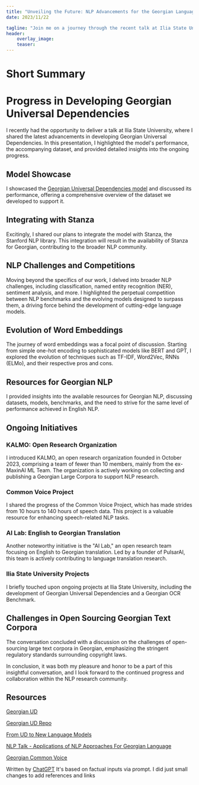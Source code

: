 ```yaml
---
title: "Unveiling the Future: NLP Advancements for the Georgian Language"
date: 2023/11/22

tagline: "Join me on a journey through the recent talk at Ilia State University, where I unveiled groundbreaking progress in developing Georgian Universal Dependencies. From showcasing the performance of the model to integrating it with the renowned Stanford NLP library, the discussion also delved into the broader landscape of NLP challenges, the evolution of word embeddings, and the ongoing initiatives propelling Georgian language research. Explore the promising initiatives by KALMO, insights from the Common Voice Project, and the collaborative efforts at AI Lab, as we navigate the complexities of open-sourcing Georgian text corpora in the quest for NLP excellence."
header:
    overlay_image: 
    teaser: 
---
```

# Short Summary
# Progress in Developing Georgian Universal Dependencies

I recently had the opportunity to deliver a talk at Ilia State University, where I shared the latest advancements in developing Georgian Universal Dependencies. In this presentation, I highlighted the model's performance, the accompanying dataset, and provided detailed insights into the ongoing progress.

## Model Showcase

I showcased the [Georgian Universal Dependencies model](https://www.anz2.website/nlp/unlocking-georgian-language-understanding-the-ud-treebank-project-at-ilia-state-university/) and discussed its performance, offering a comprehensive overview of the dataset we developed to support it.

## Integrating with Stanza

Excitingly, I shared our plans to integrate the model with Stanza, the Stanford NLP library. This integration will result in the availability of Stanza for Georgian, contributing to the broader NLP community.

## NLP Challenges and Competitions

Moving beyond the specifics of our work, I delved into broader NLP challenges, including classification, named entity recognition (NER), sentiment analysis, and more. I highlighted the perpetual competition between NLP benchmarks and the evolving models designed to surpass them, a driving force behind the development of cutting-edge language models.

## Evolution of Word Embeddings

The journey of word embeddings was a focal point of discussion. Starting from simple one-hot encoding to sophisticated models like BERT and GPT, I explored the evolution of techniques such as TF-IDF, Word2Vec, RNNs (ELMo), and their respective pros and cons.

## Resources for Georgian NLP

I provided insights into the available resources for Georgian NLP, discussing datasets, models, benchmarks, and the need to strive for the same level of performance achieved in English NLP.

## Ongoing Initiatives

### KALMO: Open Research Organization

I introduced KALMO, an open research organization founded in October 2023, comprising a team of fewer than 10 members, mainly from the ex-MaxinAI ML Team. The organization is actively working on collecting and publishing a Georgian Large Corpora to support NLP research.

### Common Voice Project

I shared the progress of the Common Voice Project, which has made strides from 10 hours to 140 hours of speech data. This project is a valuable resource for enhancing speech-related NLP tasks.

### AI Lab: English to Georgian Translation

Another noteworthy initiative is the "AI Lab," an open research team focusing on English to Georgian translation. Led by a founder of PulsarAI, this team is actively contributing to language translation research.

### Ilia State University Projects

I briefly touched upon ongoing projects at Ilia State University, including the development of Georgian Universal Dependencies and a Georgian OCR Benchmark.

## Challenges in Open Sourcing Georgian Text Corpora

The conversation concluded with a discussion on the challenges of open-sourcing large text corpora in Georgian, emphasizing the stringent regulatory standards surrounding copyright laws.

In conclusion, it was both my pleasure and honor to be a part of this insightful conversation, and I look forward to the continued progress and collaboration within the NLP research community.


## Resources
[Georgian UD](https://universaldependencies.org/ka/index.html)

[Georgian UD Repo](https://github.com/UniversalDependencies/UD_Georgian-GLC)

[From UD to New Language Models](/images/events/state_of_georgian_nlp_2023/from_ud_to_new_language_models.pdf)

[NLP Talk - Applications of NLP Approaches For Georgian Language](/images/events/state_of_georgian_nlp_2023/applications_of_nlp_approaches_for_georgian_language.pdf)

[Georgian Common Voice](https://commonvoice.mozilla.org/ka)


Written by [ChatGPT](https://chat.openai.com/) It's based on factual inputs via prompt. I did just small changes to add references and links





